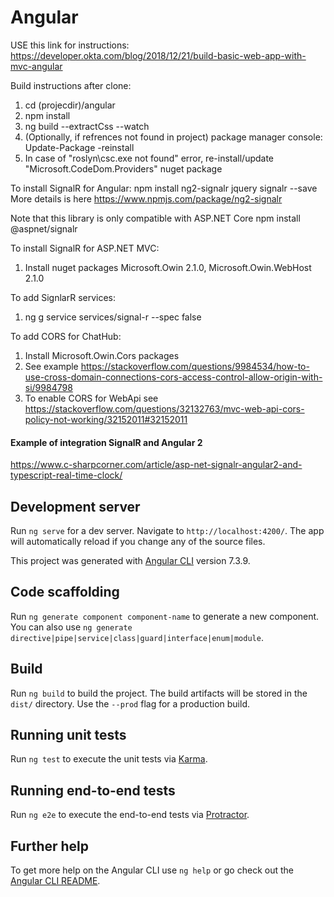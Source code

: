 # Angular

USE this link for instructions:
https://developer.okta.com/blog/2018/12/21/build-basic-web-app-with-mvc-angular

Build instructions after clone:
1. cd (projecdir)/angular
2. npm install
3. ng build --extractCss --watch
4. (Optionally, if refrences not found in project) package manager console:  Update-Package -reinstall
5. In case of "roslyn\csc.exe not found" error, re-install/update "Microsoft.CodeDom.Providers" nuget package

To install SignalR for Angular:
npm install ng2-signalr jquery signalr --save
More details is here https://www.npmjs.com/package/ng2-signalr

Note that this library is only compatible with ASP.NET Core
npm install @aspnet/signalr

To install SignalR for ASP.NET MVC:
1. Install nuget packages Microsoft.Owin 2.1.0, Microsoft.Owin.WebHost 2.1.0

To add SignlarR services:
1. ng g service services/signal-r --spec false

To add CORS for ChatHub:
1. Install Microsoft.Owin.Cors packages
2. See example https://stackoverflow.com/questions/9984534/how-to-use-cross-domain-connections-cors-access-control-allow-origin-with-si/9984798
3. To enable CORS for WebApi see https://stackoverflow.com/questions/32132763/mvc-web-api-cors-policy-not-working/32152011#32152011
 

#### Example of integration SignalR and Angular 2

https://www.c-sharpcorner.com/article/asp-net-signalr-angular2-and-typescript-real-time-clock/


## Development server

Run `ng serve` for a dev server. Navigate to `http://localhost:4200/`. The app will automatically reload if you change any of the source files.

This project was generated with [Angular CLI](https://github.com/angular/angular-cli) version 7.3.9.

## Code scaffolding

Run `ng generate component component-name` to generate a new component. You can also use `ng generate directive|pipe|service|class|guard|interface|enum|module`.

## Build

Run `ng build` to build the project. The build artifacts will be stored in the `dist/` directory. Use the `--prod` flag for a production build.

## Running unit tests

Run `ng test` to execute the unit tests via [Karma](https://karma-runner.github.io).

## Running end-to-end tests

Run `ng e2e` to execute the end-to-end tests via [Protractor](http://www.protractortest.org/).

## Further help

To get more help on the Angular CLI use `ng help` or go check out the [Angular CLI README](https://github.com/angular/angular-cli/blob/master/README.md).
